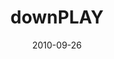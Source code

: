 ---
layout: message
category: message
series: "PLAY"
title: "downPLAY"
date: 2010-09-26
message_id: 639
---